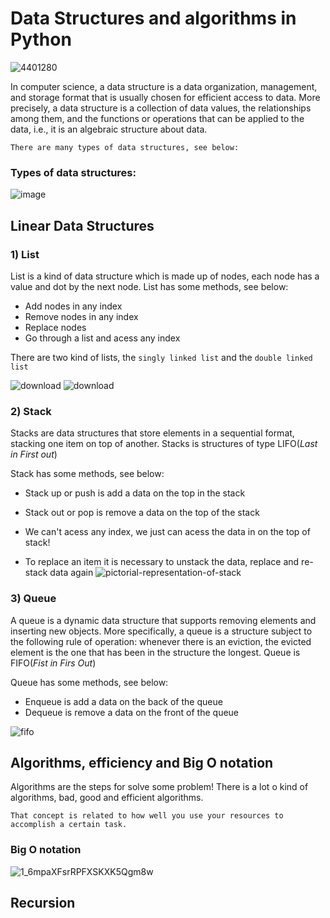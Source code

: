 ﻿# Data Structures and algorithms in Python
![4401280](https://user-images.githubusercontent.com/86852231/199852622-3690aa83-74c0-4b6f-bdd5-6b21fb3ff720.jpg)


In computer science, a data structure is a data organization, management, and storage format that is usually chosen for efficient access to data. More precisely, a data structure is a collection of data values, the relationships among them, and the functions or operations that can be applied to the data, i.e., it is an algebraic structure about data.

`There are many types of data structures, see below:`

### Types of data structures:
![image](https://user-images.githubusercontent.com/86852231/199851265-77c4108e-092b-4828-8803-34571ddffbcc.png)

## Linear Data Structures

### 1) List
List is a kind of data structure which is made up of nodes, each node has a value and dot by the next node. List has some methods, see below:
* Add nodes in any index
* Remove nodes in any index
* Replace nodes
* Go through a list and acess any index

There are two kind of lists, the `singly linked list` and the `double linked list`

![download](https://user-images.githubusercontent.com/86852231/199859768-dd995bd4-d7c0-4eae-bb1e-e676a9657393.png)
![download](https://user-images.githubusercontent.com/86852231/199859758-7b32de92-894d-4bbb-b007-bd7cd77dffb8.png)

### 2) Stack 
Stacks are data structures that store elements in a sequential format, stacking one item on top of another. Stacks is structures of type LIFO(_Last in First out_)

Stack has some methods, see below:
* Stack up or push is add a data on the top in the stack
* Stack out or pop is remove a data on the top of the stack
* We can't acess any index, we just can acess the data in on the top of stack!

* To replace an item it is necessary to unstack the data, replace  and re-stack data again
![pictorial-representation-of-stack](https://user-images.githubusercontent.com/86852231/199861427-cc5e5061-1a70-4c26-9ed7-bd6eb673aa8e.png)

### 3) Queue
A queue is a dynamic data structure that supports removing elements and inserting new objects. More specifically, a queue is a structure subject to the following rule of operation: whenever there is an eviction, the evicted element is the one that has been in the structure the longest. Queue is FIFO(_Fist in Firs Out_)

Queue has some methods, see below:
* Enqueue is add a data on the back of the queue
* Dequeue is remove a data on the front of the queue

![fifo](https://user-images.githubusercontent.com/86852231/199861933-b533c1af-b2aa-47ca-93a1-3772db71d6cf.png)

## Algorithms, efficiency and Big O notation
Algorithms are the steps for solve some problem! There is a lot o kind of algorithms, bad, good and efficient algorithms.

`That concept is related to how well you use your resources to accomplish a certain task.`

### Big O notation
![1_6mpaXFsrRPFXSKXK5Qgm8w](https://user-images.githubusercontent.com/86852231/199863039-ac5b4a62-349d-4efc-84ff-35d8ce367061.png)

## Recursion
